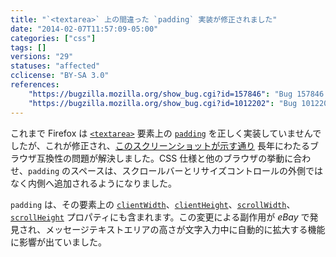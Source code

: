 ```yaml
---
title: "`<textarea>` 上の間違った `padding` 実装が修正されました"
date: "2014-02-07T11:57:09-05:00"
categories: ["css"]
tags: []
versions: "29"
statuses: "affected"
cclicense: "BY-SA 3.0"
references:
    "https://bugzilla.mozilla.org/show_bug.cgi?id=157846": "Bug 157846 – Incorrect implementation of padding on textarea elements (scrollbars/resizer wrongly positioned)"
    "https://bugzilla.mozilla.org/show_bug.cgi?id=1012202": "Bug 1012202 – eBay Messages: textarea is expanded while typing due to the scrollHeight change with Firefox 29"
---
```

これまで Firefox は [`<textarea>`](https://developer.mozilla.org/ja/docs/Web/HTML/Element/textarea) 要素上の [`padding`](https://developer.mozilla.org/ja/docs/Web/CSS/padding) を正しく実装していませんでしたが、これが修正され、[このスクリーンショットが示す通り](https://bug157846.bugzilla.mozilla.org/attachment.cgi?id=784647) 長年にわたるブラウザ互換性の問題が解決しました。CSS 仕様と他のブラウザの挙動に合わせ、`padding` のスペースは、スクロールバーとリサイズコントロールの外側ではなく内側へ追加されるようになりました。

`padding` は、その要素上の [`clientWidth`](https://developer.mozilla.org/ja/docs/Web/API/Element.clientWidth)、[`clientHeight`](https://developer.mozilla.org/ja/docs/Web/API/Element.clientHeight)、[`scrollWidth`](https://developer.mozilla.org/ja/docs/Web/API/Element.scrollWidth)、[`scrollHeight`](https://developer.mozilla.org/ja/docs/Web/API/Element.scrollHeight) プロパティにも含まれます。この変更による副作用が *eBay* で発見され、メッセージテキストエリアの高さが文字入力中に自動的に拡大する機能に影響が出ていました。
